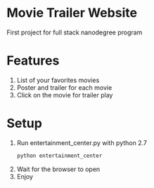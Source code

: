 # Movie Trailer Website
First project for full stack nanodegree program

Features
========
1. List of your favorites movies
2. Poster and trailer for each movie
3. Click on the movie for trailer play

Setup
=====
1. Run entertainment_center.py with python 2.7
   ```python2.7
   python entertainment_center
   ```
2. Wait for the browser to open
3. Enjoy